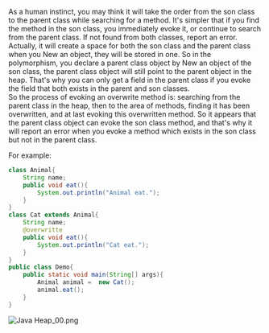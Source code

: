 As a human instinct, you may think it will take the order from the son class to the parent class while searching for a method. It's simpler that if you find the method in the son class, you immediately evoke it, or continue to search from the parent class. If not found from both classes, report an error.   <br />Actually, it will create a space for both the son class and the parent class when you New an object, they will be stored in one. So in the polymorphism, you declare a parent class object by New an object of the son class, the parent class object will still point to the parent object in the heap. That's why you can only get a field in the parent class if you evoke the field that both exists in the parent and son classes.<br />So the process of evoking an overwrite method is: searching from the parent class in the heap, then to the area of methods, finding it has been overwritten, and at last evoking this overwritten method. So it appears that the parent class object can evoke the son class method, and that's why it will report an error when you evoke a method which exists in the son class but not in the parent class.

For example:
```java
class Animal{
    String name;
    public void eat(){
        System.out.println("Animal eat.");
    }
}
class Cat extends Animal{
    String name;
    @overwritte
    public void eat(){
        System.out.println("Cat eat.");
    }
}
public class Demo{
    public static void main(String[] args){
        Animal animal =  new Cat();
        animal.eat();
    }
}
```
![Java Heap_00.png](https://cdn.nlark.com/yuque/0/2024/png/47471281/1724399841280-f4c381ca-b4c1-45a4-bcc7-46c8f46c3a3b.png#averageHue=%2361bf68&clientId=u0d34ffb5-efaa-4&from=drop&id=u50e60bb7&originHeight=1247&originWidth=1859&originalType=binary&ratio=2&rotation=0&showTitle=false&size=90783&status=done&style=none&taskId=u6023ed42-4d01-4faf-a258-794758bd621&title=)
